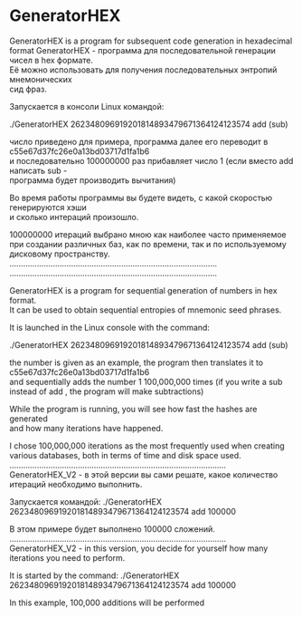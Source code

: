 # GeneratorHEX
GeneratorHEX is a program for subsequent code generation in hexadecimal format 
GeneratorHEX - программа для последовательной генерации чисел в hex формате.  
Её можно использовать для получения последовательных энтропий мнемонических  
сид фраз.  

Запускается в консоли Linux командой:  

./GeneratorHEX 262348096919201814893479671364124123574 add (sub)  

число приведено для примера, программа далее его переводит в c55e67d37fc26e0a13bd03717d1fa1b6  
и последовательно 100000000 раз прибавляет число 1 (если вместо add написать sub -   
программа будет производить вычитания)  

Во время работы программы вы будете видеть, с какой скоростью генерируются хэши  
и сколько интераций произошло.  

100000000 итераций выбрано мною как наиболее часто применяемое при создании различных баз, 
как по времени, так и по используемому дисковому пространству.  
...........................................................................................
...........................................................................................

GeneratorHEX is a program for sequential generation of numbers in hex format.  
It can be used to obtain sequential entropies of mnemonic 
seed phrases.  

It is launched in the Linux console with the command:  

./GeneratorHEX 262348096919201814893479671364124123574 add (sub)  

the number is given as an example, the program then translates it to c55e67d37fc26e0a13bd03717d1fa1b6  
and sequentially adds the number 1 100,000,000 times (if you write a sub instead of add 
, the program will make subtractions)  

While the program is running, you will see how fast the hashes are generated  
and how many iterations have happened.  

I chose 100,000,000 iterations as the most frequently used when creating various databases, 
both in terms of time and disk space used. 
...............................................................................................
GeneratorHEX_V2 - в этой версии вы сами решате, какое количество итераций 
необходимо выполнить.

Запускается командой:
./GeneratorHEX 262348096919201814893479671364124123574 add 100000

В этом примере будет выполнено 100000 сложений.
...............................................................................................
GeneratorHEX_V2 - in this version, you decide for yourself how many iterations
you need to perform.

It is started by the command:
./GeneratorHEX 262348096919201814893479671364124123574 add 100000

In this example, 100,000 additions will be performed

